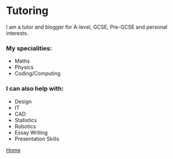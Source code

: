 # Tutoring
I am a tutor and blogger for A-level, GCSE, Pre-GCSE and personal interests. 
### My specialities:
- Maths
- Physics
- Coding/Computing

### I can also help with:
- Design
- IT
- CAD
- Statistics
- Robotics
- Essay Writing
- Presentation Skills



[Home](/README.md)
